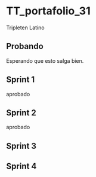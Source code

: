 # TT_portafolio_31
Tripleten Latino

## Probando

Esperando que esto salga bien.

## Sprint 1
aprobado

## Sprint 2
aprobado

## Sprint 3

## Sprint 4
